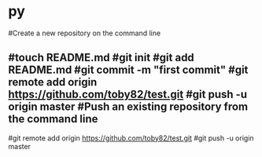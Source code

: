 py
====

#Create a new repository on the command line

#touch README.md
#git init
#git add README.md
#git commit -m "first commit"
#git remote add origin https://github.com/toby82/test.git
#git push -u origin master
#Push an existing repository from the command line
----------
#git remote add origin https://github.com/toby82/test.git
#git push -u origin master
